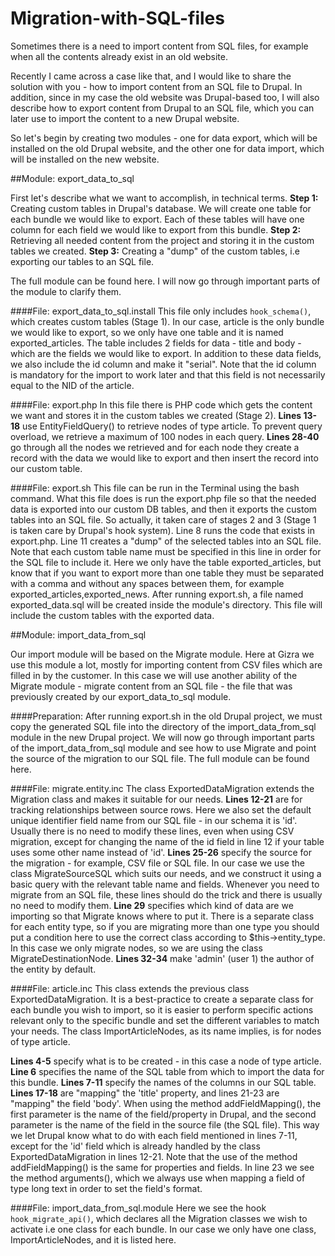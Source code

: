 Migration-with-SQL-files
========================

Sometimes there is a need to import content from SQL files, for example when all the contents already exist in an old website.

Recently I came across a case like that, and I would like to share the solution with you - how to import content from an SQL file to Drupal.
In addition, since in my case the old website was Drupal-based too, I will also describe how to export content from Drupal to an SQL file, which you can later use to import the content to a new Drupal website.

So let's begin by creating two modules - one for data export, which will be installed on the old Drupal website, and the other one for data import, which will be installed on the new website.

##Module: export_data_to_sql

First let's describe what we want to accomplish, in technical terms.
**Step 1:** Creating custom tables in Drupal's database. We will create one table for each bundle we would like to export. Each of these tables will have one column for each field we would like to export from this bundle.
**Step 2:** Retrieving all needed content from the project and storing it in the custom tables we created.
**Step 3:** Creating a "dump" of the custom tables, i.e exporting our tables to an SQL file.

The full module can be found here. I will now go through important parts of the module to clarify them.

####File: export_data_to_sql.install
This file only includes ``hook_schema()``, which creates custom tables (Stage 1). In our case, article is the only bundle we would like to export, so we only have one table and it is named exported_articles. The table includes 2 fields for data - title and body - which are the fields we would like to export. In addition to these data fields, we also include the id column and make it "serial". Note that the id column is mandatory for the import to work later and that this field is not necessarily equal to the NID of the article.

####File: export.php
In this file there is PHP code which gets the content we want and stores it in the custom tables we created (Stage 2).
**Lines 13-18** use EntityFieldQuery() to retrieve nodes of type article. To prevent query overload, we retrieve a maximum of 100 nodes in each query.
**Lines 28-40** go through all the nodes we retrieved and for each node they create a record with the data we would like to export and then insert the record into our custom table.

####File: export.sh
This file can be run in the Terminal using the bash command. What this file does is run the export.php file so that the needed data is exported into our custom DB tables, and then it exports the custom tables into an SQL file. So actually, it taken care of stages 2 and 3 (Stage 1 is taken care by Drupal's hook system).
Line 8 runs the code that exists in export.php.
Line 11 creates a "dump" of the selected tables into an SQL file. Note that each custom table name must be specified in this line in order for the SQL file to include it. Here we only have the table exported_articles, but know that if you want to export more than one table they must be separated with a comma and without any spaces between them, for example exported_articles,exported_news.
After running export.sh, a file named exported_data.sql will be created inside the module's directory. This file will include the custom tables with the exported data.

##Module: import_data_from_sql

Our import module will be based on the Migrate module. Here at Gizra we use this module a lot, mostly for importing content from CSV files which are filled in by the customer. In this case we will use another ability of the Migrate module - migrate content from an SQL file - the file that was previously created by our export_data_to_sql module.

####Preparation:
After running export.sh in the old Drupal project, we must copy the generated SQL file into the directory of the import_data_from_sql module in the new Drupal project. We will now go through important parts of the import_data_from_sql module and see how to use Migrate and point the source of the migration to our SQL file. The full module can be found here.

####File: migrate.entity.inc
The class ExportedDataMigration extends the Migration class and makes it suitable for our needs.
**Lines 12-21** are for tracking relationships between source rows. Here we also set the default unique identifier field name from our SQL file - in our schema it is 'id'. Usually there is no need to modify these lines, even when using CSV migration, except for changing the name of the id field in line 12 if your table uses some other name instead of 'id'.
**Lines 25-26** specify the source for the migration - for example, CSV file or SQL file. In our case we use the class MigrateSourceSQL which suits our needs, and we construct it using a basic query with the relevant table name and fields. Whenever you need to migrate from an SQL file, these lines should do the trick and there is usually no need to modify them.
**Line 29** specifies which kind of data are we importing so that Migrate knows where to put it. There is a separate class for each entity type, so if you are migrating more than one type you should put a condition here to use the correct class according to $this->entity_type. In this case we only migrate nodes, so we are using the class MigrateDestinationNode.
**Lines 32-34** make 'admin' (user 1) the author of the entity by default.

####File: article.inc
This class extends the previous class ExportedDataMigration. It is a best-practice to create a separate class for each bundle you wish to import, so it is easier to perform specific actions relevant only to the specific bundle and set the different variables to match your needs. The class ImportArticleNodes, as its name implies, is for nodes of type article.

**Lines 4-5** specify what is to be created - in this case a node of type article.
**Line 6** specifies the name of the SQL table from which to import the data for this bundle.
**Lines 7-11** specify the names of the columns in our SQL table.
**Lines 17-18** are "mapping" the 'title' property, and lines 21-23 are "mapping" the field 'body'. When using the method addFieldMapping(), the first parameter is the name of the field/property in Drupal, and the second parameter is the name of the field in the source file (the SQL file). This way we let Drupal know what to do with each field mentioned in lines 7-11, except for the 'id' field which is already handled by the class ExportedDataMigration in lines 12-21. Note that the use of the method addFieldMapping() is the same for properties and fields. In line 23 we see the method arguments(), which we always use when mapping a field of type long text in order to set the field's format.

####File: import_data_from_sql.module
Here we see the hook ``hook_migrate_api()``, which declares all the Migration classes we wish to activate i.e one class for each bundle. In our case we only have one class, ImportArticleNodes, and it is listed here.


